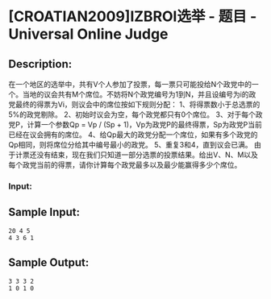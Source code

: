# [CROATIAN2009]IZBROI选举 - 题目 - Universal Online Judge

## Description: 

在一个地区的选举中，共有V个人参加了投票，每一票只可能投给N个政党中的一个。当地的议会共有M个席位。不妨将N个政党编号为1到N，并且设编号为i的政党最终的得票为Vi，则议会中的席位按如下规则分配： 1、将得票数小于总选票的5%的政党剔除。 2、初始时议会为空，每个政党都只有0个席位。 3、对于每个政党P，计算一个参数Qp = Vp / (Sp + 1)，Vp为政党P的最终得票，Sp为政党P当前已经在议会拥有的席位。 4、给Qp最大的政党分配一个席位，如果有多个政党的Qp相同，则将席位分给其中编号最小的政党。 5、重复3和4，直到议会已满。 由于计票还没有结束，现在我们只知道一部分选票的投票结果。给出V、N、M以及每个政党当前的得票，请你计算每个政党最多以及最少能赢得多少个席位。

### Input: 




## Sample Input: 
```
20 4 5
4 3 6 1
```

## Sample Output: 
```
3 3 3 2
1 0 1 0
```
